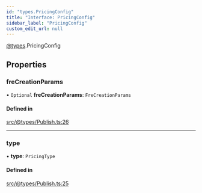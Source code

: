 ```yaml
---
id: "types.PricingConfig"
title: "Interface: PricingConfig"
sidebar_label: "PricingConfig"
custom_edit_url: null
---
```


[@types](../modules/types.md).PricingConfig

## Properties

### freCreationParams

• `Optional` **freCreationParams**: `FreCreationParams`

#### Defined in

[src/@types/Publish.ts:26](https://github.com/deltaDAO/nautilus/blob/033f36a/src/@types/Publish.ts#L26)

___

### type

• **type**: `PricingType`

#### Defined in

[src/@types/Publish.ts:25](https://github.com/deltaDAO/nautilus/blob/033f36a/src/@types/Publish.ts#L25)
